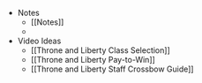 - Notes
	- [[Notes]]
	- 
- Video Ideas
	- [[Throne and Liberty Class Selection]]
	- [[Throne and Liberty Pay-to-Win]]
	- [[Throne and Liberty Staff Crossbow Guide]]
